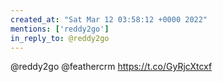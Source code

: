 ```yaml
---
created_at: "Sat Mar 12 03:58:12 +0000 2022"
mentions: ['reddy2go']
in_reply_to: @reddy2go
---
```


@reddy2go @feathercrm https://t.co/GyRjcXtcxf